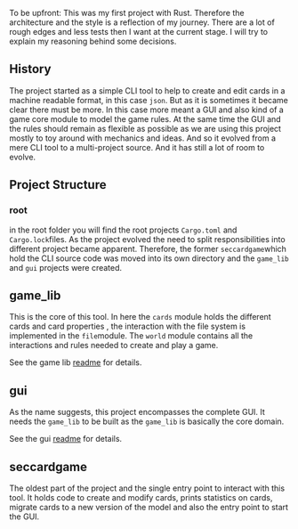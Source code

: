 To be upfront: This was my first project with Rust. Therefore the architecture and the style is a reflection of my journey. There are a lot of rough edges and less tests then I want at the current stage.  I will try to explain my reasoning behind some decisions.

## History

The project started as a simple CLI tool to help to create and edit cards in a machine readable
format, in this case `json`. But as it is sometimes it became clear there must be more. In this case more meant a GUI and also kind of a game core module to model the game rules. At the same time the GUI and the rules should remain as flexible as possible as we are using this project mostly to toy around with mechanics and ideas. And so it evolved from a mere CLI tool to a multi-project source. And it has still a lot of room to evolve.

## Project Structure

### root

in the root folder you will find the root projects `Cargo.toml` and `Cargo.lock`files. As the project evolved the need to split responsibilities into different project became apparent. Therefore, the former `seccardgame`which hold the CLI source code was moved into its own directory and the `game_lib` and `gui` projects were created.

## game_lib

This is the core of this tool. In here the `cards` module holds the different cards and card properties , the interaction with the file system is implemented in the `file`module. The `world` module contains all the interactions and rules needed to create and play a game.

See the game lib [readme](./game_lib/README.md) for details.

## gui

As the name suggests, this project encompasses the complete GUI. It needs the `game_lib` to be built as the `game_lib` is basically the core domain.

See the gui [readme](./gui/readme.md) for details.

## seccardgame

The oldest part of the project and the single entry point to interact with this tool. It holds code to create and modify cards, prints statistics on cards, migrate cards to a new version of the model and also the entry point to start the GUI.